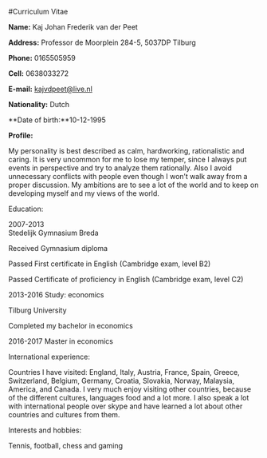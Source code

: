 #Curriculum Vitae


**Name:** Kaj Johan Frederik van der Peet	

**Address:** Professor de Moorplein 284-5, 5037DP Tilburg

**Phone:** 0165505959

**Cell:** 0638033272

**E-mail:** kajvdpeet@live.nl

**Nationality:** Dutch

**Date of birth:**10-12-1995


**Profile:**

My personality is best described as calm, hardworking, rationalistic and caring. It is very uncommon for me to lose my temper, since I always put events in perspective and try to analyze them rationally. Also I avoid unnecessary conflicts with people even though I won’t walk away from a proper discussion. My ambitions are to see a lot of the world and to keep on developing myself and my views of the world. 

Education:

2007-2013  
Stedelijk Gymnasium Breda

Received Gymnasium diploma

Passed First certificate in English (Cambridge exam, level B2)

Passed Certificate of proficiency in English (Cambridge exam, level C2)


2013-2016
Study: economics

Tilburg University

Completed my bachelor in economics

2016-2017
Master in economics


International experience:

Countries I have visited: England, Italy, Austria, France, Spain, Greece, Switzerland, Belgium, Germany, Croatia, Slovakia, Norway, Malaysia, America, and Canada.
I very much enjoy visiting other countries, because of the different cultures, languages food and a lot more. I also speak a lot with international people over skype and have learned a lot about other countries and cultures from them.

Interests and hobbies:

Tennis, football, chess and gaming 

